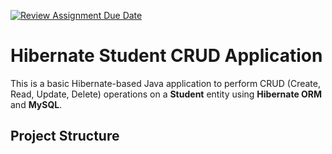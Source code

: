 [![Review Assignment Due Date](https://classroom.github.com/assets/deadline-readme-button-22041afd0340ce965d47ae6ef1cefeee28c7c493a6346c4f15d667ab976d596c.svg)](https://classroom.github.com/a/xoUQweoY)
# Hibernate Student CRUD Application

This is a basic Hibernate-based Java application to perform CRUD (Create, Read, Update, Delete) operations on a **Student** entity using **Hibernate ORM** and **MySQL**.

## Project Structure


